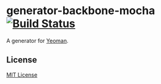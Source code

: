 # generator-backbone-mocha [![Build Status](https://secure.travis-ci.org/mwaylabs/generator-m-mocha.png?branch=master)](https://travis-ci.org/mwaylabs/generator-m-mocha)

A generator for [Yeoman](http://yeoman.io).

## License

[MIT License](http://en.wikipedia.org/wiki/MIT_License)
